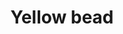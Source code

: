 ---
layout: item
title: Yellow bead
item-id: 1472
datatable: true
id: 1472
name: "Yellow bead"
monsters:
  - id: 5007
    name: "Imp"
    combat_level: 2
    wiki_url: "https://oldschool.runescape.wiki/w/Imp#Regular"
    drops:
      - quantity: "1"
        rarity: 0.0390625
    image: "https://oldschool.runescape.wiki/images/thumb/8/87/Imp_%28Christmas%29.png/1200px-Imp_%28Christmas%29.png?ab866"
  - id: 5008
    name: "Imp"
    combat_level: 3
    wiki_url: "https://oldschool.runescape.wiki/w/Imp#Regular"
    drops:
      - quantity: "1"
        rarity: 0.0390625
    image: "https://oldschool.runescape.wiki/images/thumb/8/87/Imp_%28Christmas%29.png/1200px-Imp_%28Christmas%29.png?ab866"
---